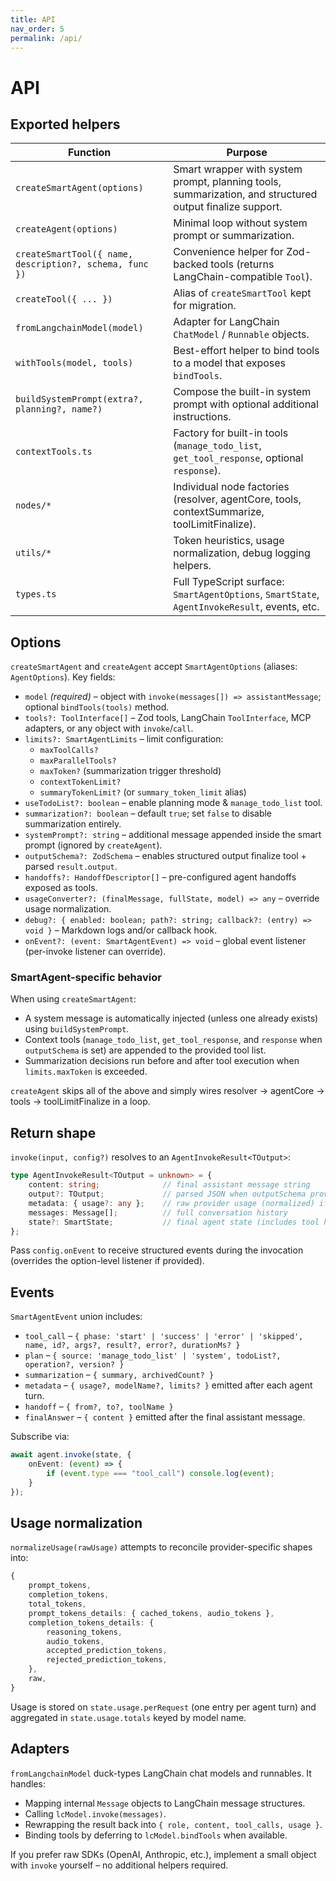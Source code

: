 ```yaml
---
title: API
nav_order: 5
permalink: /api/
---
```


# API

## Exported helpers

| Function | Purpose |
|----------|---------|
| `createSmartAgent(options)` | Smart wrapper with system prompt, planning tools, summarization, and structured output finalize support. |
| `createAgent(options)` | Minimal loop without system prompt or summarization. |
| `createSmartTool({ name, description?, schema, func })` | Convenience helper for Zod-backed tools (returns LangChain-compatible `Tool`). |
| `createTool({ ... })` | Alias of `createSmartTool` kept for migration. |
| `fromLangchainModel(model)` | Adapter for LangChain `ChatModel` / `Runnable` objects. |
| `withTools(model, tools)` | Best-effort helper to bind tools to a model that exposes `bindTools`. |
| `buildSystemPrompt(extra?, planning?, name?)` | Compose the built-in system prompt with optional additional instructions. |
| `contextTools.ts` | Factory for built-in tools (`manage_todo_list`, `get_tool_response`, optional `response`). |
| `nodes/*` | Individual node factories (resolver, agentCore, tools, contextSummarize, toolLimitFinalize). |
| `utils/*` | Token heuristics, usage normalization, debug logging helpers. |
| `types.ts` | Full TypeScript surface: `SmartAgentOptions`, `SmartState`, `AgentInvokeResult`, events, etc. |

## Options

`createSmartAgent` and `createAgent` accept `SmartAgentOptions` (aliases: `AgentOptions`). Key fields:

- `model` *(required)* – object with `invoke(messages[]) => assistantMessage`; optional `bindTools(tools)` method.
- `tools?: ToolInterface[]` – Zod tools, LangChain `ToolInterface`, MCP adapters, or any object with `invoke`/`call`.
- `limits?: SmartAgentLimits` – limit configuration:
	- `maxToolCalls?`
	- `maxParallelTools?`
	- `maxToken?` (summarization trigger threshold)
	- `contextTokenLimit?`
	- `summaryTokenLimit?` (or `summary_token_limit` alias)
- `useTodoList?: boolean` – enable planning mode & `manage_todo_list` tool.
- `summarization?: boolean` – default `true`; set `false` to disable summarization entirely.
- `systemPrompt?: string` – additional message appended inside the smart prompt (ignored by `createAgent`).
- `outputSchema?: ZodSchema` – enables structured output finalize tool + parsed `result.output`.
- `handoffs?: HandoffDescriptor[]` – pre-configured agent handoffs exposed as tools.
- `usageConverter?: (finalMessage, fullState, model) => any` – override usage normalization.
- `debug?: { enabled: boolean; path?: string; callback?: (entry) => void }` – Markdown logs and/or callback hook.
- `onEvent?: (event: SmartAgentEvent) => void` – global event listener (per-invoke listener can override).

### SmartAgent-specific behavior

When using `createSmartAgent`:

- A system message is automatically injected (unless one already exists) using `buildSystemPrompt`.
- Context tools (`manage_todo_list`, `get_tool_response`, and `response` when `outputSchema` is set) are appended to the provided tool list.
- Summarization decisions run before and after tool execution when `limits.maxToken` is exceeded.

`createAgent` skips all of the above and simply wires resolver → agentCore → tools → toolLimitFinalize in a loop.

## Return shape

`invoke(input, config?)` resolves to an `AgentInvokeResult<TOutput>`:

```ts
type AgentInvokeResult<TOutput = unknown> = {
	content: string;              // final assistant message string
	output?: TOutput;             // parsed JSON when outputSchema provided
	metadata: { usage?: any };    // raw provider usage (normalized) if available
	messages: Message[];          // full conversation history
	state?: SmartState;           // final agent state (includes tool history, summaries, usage, etc.)
};
```

Pass `config.onEvent` to receive structured events during the invocation (overrides the option-level listener if provided).

## Events

`SmartAgentEvent` union includes:

- `tool_call` – `{ phase: 'start' | 'success' | 'error' | 'skipped', name, id?, args?, result?, error?, durationMs? }`
- `plan` – `{ source: 'manage_todo_list' | 'system', todoList?, operation?, version? }`
- `summarization` – `{ summary, archivedCount? }`
- `metadata` – `{ usage?, modelName?, limits? }` emitted after each agent turn.
- `handoff` – `{ from?, to?, toolName }`
- `finalAnswer` – `{ content }` emitted after the final assistant message.

Subscribe via:

```ts
await agent.invoke(state, {
	onEvent: (event) => {
		if (event.type === "tool_call") console.log(event);
	}
});
```

## Usage normalization

`normalizeUsage(rawUsage)` attempts to reconcile provider-specific shapes into:

```ts
{
	prompt_tokens,
	completion_tokens,
	total_tokens,
	prompt_tokens_details: { cached_tokens, audio_tokens },
	completion_tokens_details: {
		reasoning_tokens,
		audio_tokens,
		accepted_prediction_tokens,
		rejected_prediction_tokens,
	},
	raw,
}
```

Usage is stored on `state.usage.perRequest` (one entry per agent turn) and aggregated in `state.usage.totals` keyed by model name.

## Adapters

`fromLangchainModel` duck-types LangChain chat models and runnables. It handles:

- Mapping internal `Message` objects to LangChain message structures.
- Calling `lcModel.invoke(messages)`.
- Rewrapping the result back into `{ role, content, tool_calls, usage }`.
- Binding tools by deferring to `lcModel.bindTools` when available.

If you prefer raw SDKs (OpenAI, Anthropic, etc.), implement a small object with `invoke` yourself – no additional helpers required.
